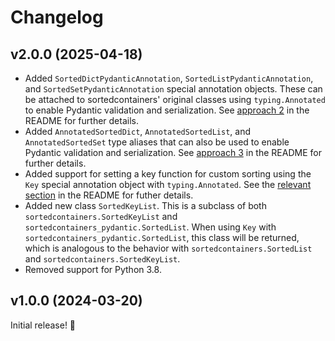 # Changelog

## v2.0.0 (2025-04-18)

- Added `SortedDictPydanticAnnotation`, `SortedListPydanticAnnotation`, and `SortedSetPydanticAnnotation` special annotation objects. These can be attached to sortedcontainers' original classes using `typing.Annotated` to enable Pydantic validation and serialization. See [approach 2](./README.md#2-use-the-annotation-pattern) in the README for further details.
- Added `AnnotatedSortedDict`, `AnnotatedSortedList`, and `AnnotatedSortedSet` type aliases that can also be used to enable Pydantic validation and serialization. See [approach 3](./README.md#3-use-the-wrapper-type-aliases) in the README for further details.
- Added support for setting a key function for custom sorting using the `Key` special annotation object with `typing.Annotated`. See the [relevant section](./README.md#specifying-a-key-function-with-key) in the README for futher details.
- Added new class `SortedKeyList`. This is a subclass of both `sortedcontainers.SortedKeyList` and `sortedcontainers_pydantic.SortedList`. When using `Key` with `sortedcontainers_pydantic.SortedList`, this class will be returned, which is analogous to the behavior with `sortedcontainers.SortedList` and `sortedcontainers.SortedKeyList`.
- Removed support for Python 3.8.

## v1.0.0 (2024-03-20)

Initial release! 🎉
